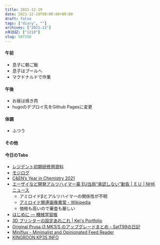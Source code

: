 ```yaml
---
title: 2021-12-19
date: 2021-12-19T00:00:00+09:00
draft: false
tags: ["diary", ""]
archives: ["2021-12"]
n年日記: ["1219"]
slug: 587258
---
```

#### 午前
- 息子に朝ご飯
- 息子はプールへ
- マクドナルドで作業
#### 午後
- お昼は焼き肉
- hugoのデプロイ先をGithub Pagesに変更
#### 体調
- ふつう
#### その他
#### 今日のTabs
- [レジデント初期研修用資料](http://medt00lz.s59.xrea.com/)
- [モジログ](https://mojix.org/)
- [C&EN’s Year in Chemistry 2021](https://cen.acs.org/content/cen/articles/99/i45/CENs-Year-Chemistry-2021.html?utm_source=Twitter&utm_medium=Social&utm_campaign=CEN#Molecular-editing-made-its-mark-in-2021)
- [エーザイなど開発アルツハイマー薬 EU当局“承認しない”勧告 | ＥＵ | NHKニュース](https://www3.nhk.or.jp/news/html/20211218/k10013393471000.html)
  - アミロイドβとアルツハイマーの関係性が不明
  - [アミロイド関連画像異常 - Wikipedia](https://ja.wikipedia.org/wiki/%E3%82%A2%E3%83%9F%E3%83%AD%E3%82%A4%E3%83%89%E9%96%A2%E9%80%A3%E7%94%BB%E5%83%8F%E7%95%B0%E5%B8%B8)
  - 価格も高いので審査も厳しい
- [はじめに — 機械学習帳](https://chokkan.github.io/mlnote/index.html)
- [3D プリンターの設定あれこれ | Kei's Portfolio](https://aficionerds.com/blog/20190430_3dprinter_setting/)
- [Original Prusa i3 MK3/S のアップグレードまとめ - SatT99の日記](https://satt99.hatenablog.com/entry/2020/01/13/124955)
- [Miniflux - Minimalist and Opinionated Feed Reader](https://miniflux.app/index.html)
- [KINGROON KP3S INFO](http://hitoriblog.com/kingroon_kp3s/)